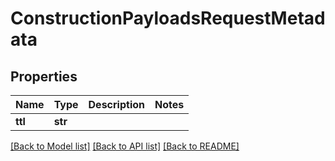 # ConstructionPayloadsRequestMetadata

## Properties
Name | Type | Description | Notes
------------ | ------------- | ------------- | -------------
**ttl** | **str** |  | 

[[Back to Model list]](../README.md#documentation-for-models) [[Back to API list]](../README.md#documentation-for-api-endpoints) [[Back to README]](../README.md)


